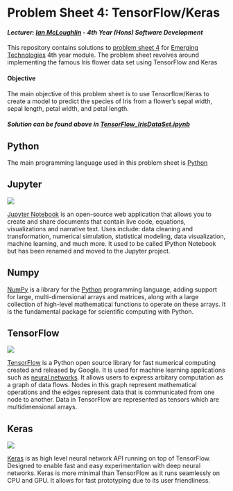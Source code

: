 # Problem Sheet 4: TensorFlow/Keras
#### *Lecturer: [Ian McLoughlin](ianmcloughlin.github.io) - 4th Year (Hons) Software Development*
This repository contains solutions to [problem sheet 4](https://emerging-technologies.github.io/problems/tensorflow.html) for [Emerging Technologies](https://emerging-technologies.github.io/) 4th year module. The problem sheet revolves around implementing the famous Iris flower data set using TensorFlow and Keras

#### Objective
The main objective of this problem sheet is to use Tensorflow/Keras to create a model to predict the species of Iris from a flower’s sepal width, sepal length, petal width, and petal length.

#### **_Solution can be found above in [TensorFlow_IrisDataSet.ipynb](https://github.com/ianburkeixiv/TensorFlow/blob/master/TensorFlow_IrisDataSet.ipynb)_**


## Python
The main programming language used in this problem sheet is [Python](https://www.python.org/)

## Jupyter
![](https://user-images.githubusercontent.com/22341150/33095125-73d0aedc-cefa-11e7-964e-13828fce0c59.png)

[Jupyter Notebook](http://jupyter.org/) is an open-source web application that allows you to create and share documents that contain live code, equations, visualizations and narrative text. Uses include: data cleaning and transformation, numerical simulation, statistical modeling, data visualization, machine learning, and much more. It used to be called IPython Notebook but has been renamed and moved to the Jupyter project.

## Numpy
[NumPy](http://www.numpy.org/) is a library for the [Python](https://www.python.org/) programming language, adding support for large, multi-dimensional arrays and matrices, along with a large collection of high-level mathematical functions to operate on these arrays. It is the fundamental package for scientific computing with Python.

## TensorFlow
![](https://user-images.githubusercontent.com/22341150/33095338-3573a9cc-cefb-11e7-9030-42e3f298e0b7.png)

[TensorFlow](https://www.tensorflow.org/) is a Python open source library for fast numerical computing created and released by Google. It is used for machine learning applications such as [neural networks](https://en.wikipedia.org/wiki/Artificial_neural_network). It allows users to express arbitary computation as a graph of data flows. Nodes in this graph represent mathematical operations and the edges represent data that is communicated from one node to another. Data in TensorFlow are represented as tensors which are multidimensional arrays. 

## Keras
![](https://user-images.githubusercontent.com/22341150/33095362-4cf67246-cefb-11e7-87e5-cad404557eec.png)

[Keras](https://keras.io/) is as high level neural network API running on top of TensorFlow. Designed to enable fast and easy experimentation with deep neural networks. Keras is more minimal than TensorFlow as it runs seamlessly on CPU and GPU. It allows for fast prototyping due to its user friendliness.
